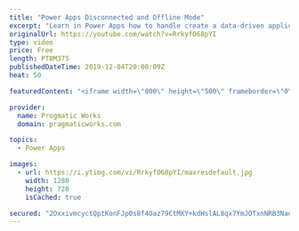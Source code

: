 ```yaml
---
title: "Power Apps Disconnected and Offline Mode"
excerpt: "Learn in Power Apps how to handle create a data-driven application that might occasionally be disconnected from the network or be offline. The key to this app is the Connection.Connected property.  Learn more at https://www.pragmaticworkstraining.com  OnCheck property of the toggle:  If(     !IsEmpty(colOffline),"
originalUrl: https://youtube.com/watch?v=RrkyfO68pYI
type: video
price: Free
length: PT8M37S
publishedDateTime: 2019-12-04T20:00:09Z
heat: 50

featuredContent: "<iframe width=\"800\" height=\"500\" frameborder=\"0\" src=\"https://www.youtube.com/embed/RrkyfO68pYI\" allow=\"accelerometer; autoplay; encrypted-media; gyroscope; picture-in-picture\" allowfullscreen></iframe>"

provider:
  name: Progmatic Works
  domain: pragmaticworks.com

topics:
  - Power Apps

images:
  - url: https://i.ytimg.com/vi/RrkyfO68pYI/maxresdefault.jpg
    width: 1280
    height: 720
    isCached: true

secured: "2OxxivmcyctQptKonFJp0s8f4Oaz79CtMXY+kdHslAL8qx7YmJOTxnNRB3NaqqIuAXNS6pAQ1VrKXEzE2Z/uQwUb4HpjApPitX4c7axz92ZvGthCxhiebncAYVOmtiq4L0fhrA8XWa/HfvWx9den+6+O8pye+7I/hMXhqqyPv4T32yVu9FSuohfUuc1bPQUb0Uvn8WCKUjNZokniu8snYp/lTH/ZW+J5iMDtgzSWga/udzKM7WYaAdcSxpyM1t69U8gqLaHGssV/y6NZuZ0nFe9+Gyz3+NjBShoBjN+ZEj7wC9jNtn3uJzyCfbPUviJ/eguj678/r/kbAddMkjfE6unpyn/5Mh8qny5hrCnnouTTcYuJvlT3s8VL1IrVmfz9S+Dd1aHwQeDe1owIm5f3V08GS+HNhCOFXP9s3hj+k0Q=;MTwe83HMiR5rIZTDpOFnDg=="
---
```


